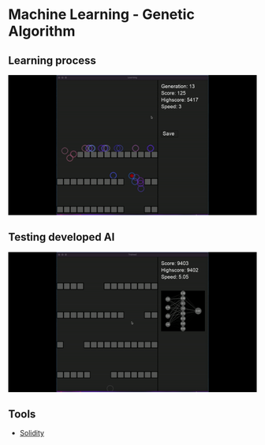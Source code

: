 # Machine Learning - Genetic Algorithm




## Learning process
![Geneetic Algorithm Learning](https://github.com/simon-bonnedahl/ML-Genetic-Algorithm/blob/main/learnAI.gif)



## Testing developed AI
![AI run](https://github.com/simon-bonnedahl/ML-Genetic-Algorithm/blob/main/runAI.gif)

## Tools

- [Solidity](https://docs.soliditylang.org/en/v0.8.13/)
